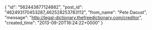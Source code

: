  {
   "id": "562443877124882",
   "post_id": "462493170453287_462528253783112",
   "from_name": "Pete Daoust",
   "message": "http://legal-dictionary.thefreedictionary.com/creditor",
   "created_time": "2013-09-20T16:24:22+0000"
 }
